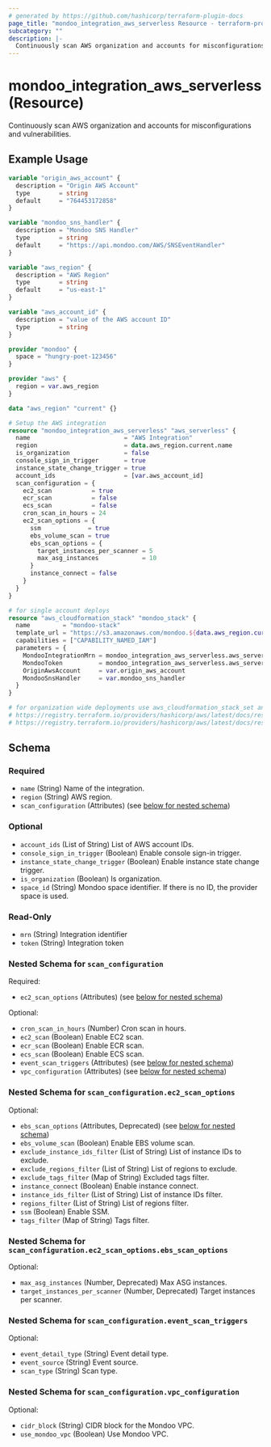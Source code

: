 ```yaml
---
# generated by https://github.com/hashicorp/terraform-plugin-docs
page_title: "mondoo_integration_aws_serverless Resource - terraform-provider-mondoo"
subcategory: ""
description: |-
  Continuously scan AWS organization and accounts for misconfigurations and vulnerabilities.
---
```


# mondoo_integration_aws_serverless (Resource)

Continuously scan AWS organization and accounts for misconfigurations and vulnerabilities.

## Example Usage

```terraform
variable "origin_aws_account" {
  description = "Origin AWS Account"
  type        = string
  default     = "764453172858"
}

variable "mondoo_sns_handler" {
  description = "Mondoo SNS Handler"
  type        = string
  default     = "https://api.mondoo.com/AWS/SNSEventHandler"
}

variable "aws_region" {
  description = "AWS Region"
  type        = string
  default     = "us-east-1"
}

variable "aws_account_id" {
  description = "value of the AWS account ID"
  type        = string
}

provider "mondoo" {
  space = "hungry-poet-123456"
}

provider "aws" {
  region = var.aws_region
}

data "aws_region" "current" {}

# Setup the AWS integration
resource "mondoo_integration_aws_serverless" "aws_serverless" {
  name                          = "AWS Integration"
  region                        = data.aws_region.current.name
  is_organization               = false
  console_sign_in_trigger       = true
  instance_state_change_trigger = true
  account_ids                   = [var.aws_account_id]
  scan_configuration = {
    ec2_scan           = true
    ecr_scan           = false
    ecs_scan           = false
    cron_scan_in_hours = 24
    ec2_scan_options = {
      ssm             = true
      ebs_volume_scan = true
      ebs_scan_options = {
        target_instances_per_scanner = 5
        max_asg_instances            = 10
      }
      instance_connect = false
    }
  }
}

# for single account deploys
resource "aws_cloudformation_stack" "mondoo_stack" {
  name         = "mondoo-stack"
  template_url = "https://s3.amazonaws.com/mondoo.${data.aws_region.current.name}/mondoo-root-cf.json"
  capabilities = ["CAPABILITY_NAMED_IAM"]
  parameters = {
    MondooIntegrationMrn = mondoo_integration_aws_serverless.aws_serverless.mrn
    MondooToken          = mondoo_integration_aws_serverless.aws_serverless.token
    OriginAwsAccount     = var.origin_aws_account
    MondooSnsHandler     = var.mondoo_sns_handler
  }
}

# for organization wide deployments use aws_cloudformation_stack_set and aws_cloudformation_stack_set_instance instead of aws_cloudformation_stack
# https://registry.terraform.io/providers/hashicorp/aws/latest/docs/resources/cloudformation_stack_set
# https://registry.terraform.io/providers/hashicorp/aws/latest/docs/resources/cloudformation_stack_set_instance
```

<!-- schema generated by tfplugindocs -->
## Schema

### Required

- `name` (String) Name of the integration.
- `region` (String) AWS region.
- `scan_configuration` (Attributes) (see [below for nested schema](#nestedatt--scan_configuration))

### Optional

- `account_ids` (List of String) List of AWS account IDs.
- `console_sign_in_trigger` (Boolean) Enable console sign-in trigger.
- `instance_state_change_trigger` (Boolean) Enable instance state change trigger.
- `is_organization` (Boolean) Is organization.
- `space_id` (String) Mondoo space identifier. If there is no ID, the provider space is used.

### Read-Only

- `mrn` (String) Integration identifier
- `token` (String) Integration token

<a id="nestedatt--scan_configuration"></a>
### Nested Schema for `scan_configuration`

Required:

- `ec2_scan_options` (Attributes) (see [below for nested schema](#nestedatt--scan_configuration--ec2_scan_options))

Optional:

- `cron_scan_in_hours` (Number) Cron scan in hours.
- `ec2_scan` (Boolean) Enable EC2 scan.
- `ecr_scan` (Boolean) Enable ECR scan.
- `ecs_scan` (Boolean) Enable ECS scan.
- `event_scan_triggers` (Attributes) (see [below for nested schema](#nestedatt--scan_configuration--event_scan_triggers))
- `vpc_configuration` (Attributes) (see [below for nested schema](#nestedatt--scan_configuration--vpc_configuration))

<a id="nestedatt--scan_configuration--ec2_scan_options"></a>
### Nested Schema for `scan_configuration.ec2_scan_options`

Optional:

- `ebs_scan_options` (Attributes, Deprecated) (see [below for nested schema](#nestedatt--scan_configuration--ec2_scan_options--ebs_scan_options))
- `ebs_volume_scan` (Boolean) Enable EBS volume scan.
- `exclude_instance_ids_filter` (List of String) List of instance IDs to exclude.
- `exclude_regions_filter` (List of String) List of regions to exclude.
- `exclude_tags_filter` (Map of String) Excluded tags filter.
- `instance_connect` (Boolean) Enable instance connect.
- `instance_ids_filter` (List of String) List of instance IDs filter.
- `regions_filter` (List of String) List of regions filter.
- `ssm` (Boolean) Enable SSM.
- `tags_filter` (Map of String) Tags filter.

<a id="nestedatt--scan_configuration--ec2_scan_options--ebs_scan_options"></a>
### Nested Schema for `scan_configuration.ec2_scan_options.ebs_scan_options`

Optional:

- `max_asg_instances` (Number, Deprecated) Max ASG instances.
- `target_instances_per_scanner` (Number, Deprecated) Target instances per scanner.



<a id="nestedatt--scan_configuration--event_scan_triggers"></a>
### Nested Schema for `scan_configuration.event_scan_triggers`

Optional:

- `event_detail_type` (String) Event detail type.
- `event_source` (String) Event source.
- `scan_type` (String) Scan type.


<a id="nestedatt--scan_configuration--vpc_configuration"></a>
### Nested Schema for `scan_configuration.vpc_configuration`

Optional:

- `cidr_block` (String) CIDR block for the Mondoo VPC.
- `use_mondoo_vpc` (Boolean) Use Mondoo VPC.
